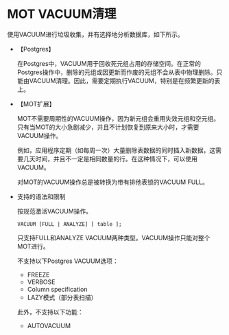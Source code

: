 # MOT VACUUM清理<a name="ZH-CN_TOPIC_0280525146"></a>

使用VACUUM进行垃圾收集，并有选择地分析数据库，如下所示。

-   【Postgres】

    在Postgres中，VACUUM用于回收死元组占用的存储空间。在正常的Postgres操作中，删除的元组或因更新而作废的元组不会从表中物理删除。只能由VACUUM清理。因此，需要定期执行VACUUM，特别是在频繁更新的表上。

-   【MOT扩展】

    MOT不需要周期性的VACUUM操作，因为新元组会重用失效元组和空元组。只有当MOT的大小急剧减少，并且不计划恢复到原来大小时，才需要VACUUM操作。

    例如，应用程序定期（如每周一次）大量删除表数据的同时插入新数据，这需要几天时间，并且不一定是相同数量的行。在这种情况下，可以使用VACUUM。

    对MOT的VACUUM操作总是被转换为带有排他表锁的VACUUM FULL。

-   支持的语法和限制

    按规范激活VACUUM操作。

    ```
    VACUUM [FULL | ANALYZE] [ table ]; 
    ```

    只支持FULL和ANALYZE VACUUM两种类型。VACUUM操作只能对整个MOT进行。

    不支持以下Postgres VACUUM选项：

    -   FREEZE
    -   VERBOSE
    -   Column specification
    -   LAZY模式（部分表扫描）

    此外，不支持以下功能：

    -   AUTOVACUUM



